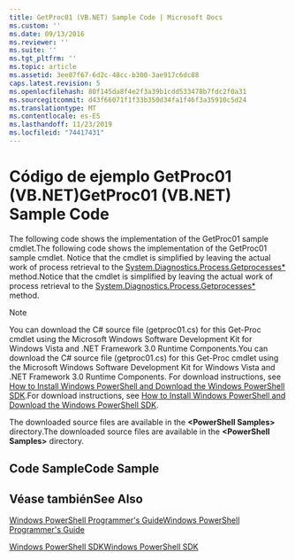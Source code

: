 ```yaml
---
title: GetProc01 (VB.NET) Sample Code | Microsoft Docs
ms.custom: ''
ms.date: 09/13/2016
ms.reviewer: ''
ms.suite: ''
ms.tgt_pltfrm: ''
ms.topic: article
ms.assetid: 3ee87f67-6d2c-48cc-b300-3ae917c6dc88
caps.latest.revision: 5
ms.openlocfilehash: 80f145da8f4e2f3a39b1cdd533478b7fdc2f0a31
ms.sourcegitcommit: d43f66071f1f33b350d34fa1f46f3a35910c5d24
ms.translationtype: MT
ms.contentlocale: es-ES
ms.lasthandoff: 11/23/2019
ms.locfileid: "74417431"
---
```

# <a name="getproc01-vbnet-sample-code"></a><span data-ttu-id="f5dae-102">Código de ejemplo GetProc01 (VB.NET)</span><span class="sxs-lookup"><span data-stu-id="f5dae-102">GetProc01 (VB.NET) Sample Code</span></span>

<span data-ttu-id="f5dae-103">The following code shows the implementation of the GetProc01 sample cmdlet.</span><span class="sxs-lookup"><span data-stu-id="f5dae-103">The following code shows the implementation of the GetProc01 sample cmdlet.</span></span> <span data-ttu-id="f5dae-104">Notice that the cmdlet is simplified by leaving the actual work of process retrieval to the [System.Diagnostics.Process.Getprocesses\*](/dotnet/api/System.Diagnostics.Process.GetProcesses) method.</span><span class="sxs-lookup"><span data-stu-id="f5dae-104">Notice that the cmdlet is simplified by leaving the actual work of process retrieval to the [System.Diagnostics.Process.Getprocesses\*](/dotnet/api/System.Diagnostics.Process.GetProcesses) method.</span></span>

> [!NOTE]
> <span data-ttu-id="f5dae-105">You can download the C# source file (getproc01.cs) for this Get-Proc cmdlet using the Microsoft Windows Software Development Kit for Windows Vista and .NET Framework 3.0 Runtime Components.</span><span class="sxs-lookup"><span data-stu-id="f5dae-105">You can download the C# source file (getproc01.cs) for this Get-Proc cmdlet using the Microsoft Windows Software Development Kit for Windows Vista and .NET Framework 3.0 Runtime Components.</span></span> <span data-ttu-id="f5dae-106">For download instructions, see [How to Install Windows PowerShell and Download the Windows PowerShell SDK](/powershell/scripting/developer/installing-the-windows-powershell-sdk).</span><span class="sxs-lookup"><span data-stu-id="f5dae-106">For download instructions, see [How to Install Windows PowerShell and Download the Windows PowerShell SDK](/powershell/scripting/developer/installing-the-windows-powershell-sdk).</span></span>
>
> <span data-ttu-id="f5dae-107">The downloaded source files are available in the **\<PowerShell Samples>** directory.</span><span class="sxs-lookup"><span data-stu-id="f5dae-107">The downloaded source files are available in the **\<PowerShell Samples>** directory.</span></span>

## <a name="code-sample"></a><span data-ttu-id="f5dae-108">Code Sample</span><span class="sxs-lookup"><span data-stu-id="f5dae-108">Code Sample</span></span>

<!-- TODO!!!: review snippet reference  [!CODE [msh_samplesgetproc01#getproc01vball](msh_samplesgetproc01#getproc01vball)]  -->

## <a name="see-also"></a><span data-ttu-id="f5dae-109">Véase también</span><span class="sxs-lookup"><span data-stu-id="f5dae-109">See Also</span></span>

[<span data-ttu-id="f5dae-110">Windows PowerShell Programmer's Guide</span><span class="sxs-lookup"><span data-stu-id="f5dae-110">Windows PowerShell Programmer's Guide</span></span>](./windows-powershell-programmer-s-guide.md)

[<span data-ttu-id="f5dae-111">Windows PowerShell SDK</span><span class="sxs-lookup"><span data-stu-id="f5dae-111">Windows PowerShell SDK</span></span>](../windows-powershell-reference.md)
